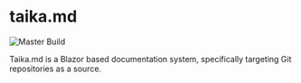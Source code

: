 # taika.md
![Master Build](https://github.com/selimser/taika.md/workflows/Master%20Build/badge.svg?branch=master)

Taika.md is a Blazor based documentation system, specifically targeting Git repositories as a source.
